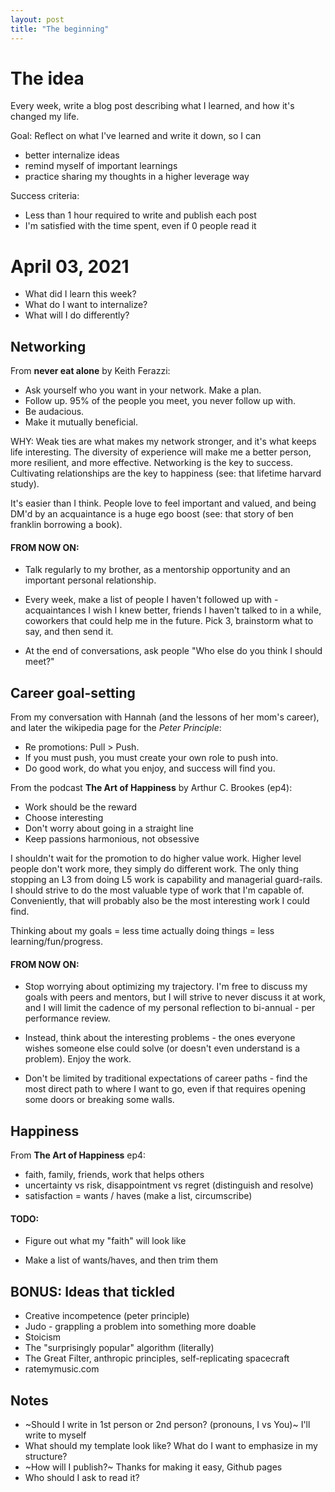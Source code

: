 ```yaml
---
layout: post
title: "The beginning"
---
```


# The idea
Every week, write a blog post describing what I learned, and how it's changed my life.

Goal: Reflect on what I've learned and write it down, so I can
- better internalize ideas
- remind myself of important learnings
- practice sharing  my thoughts in a higher leverage way

Success criteria:
- Less than 1 hour required to write and publish each post
- I'm satisfied with the time spent, even if 0 people read it

# April 03, 2021

- What did I learn this week? 
- What do I want to internalize? 
- What will I do differently?

## Networking
From **never eat alone** by Keith Ferazzi: 
- Ask yourself who you want in your network. Make a plan.
- Follow up. 95% of the people you meet, you never follow up with.
- Be audacious.
- Make it mutually beneficial.

WHY: Weak ties are what makes my network stronger, and it's what keeps life interesting. The diversity of experience will make me a better person, more resilient, and more effective. Networking is the key to success. Cultivating relationships are the key to happiness (see: that lifetime harvard study).

It's easier than I think. People love to feel important and valued, and being DM'd by an acquaintance is a huge ego boost (see: that story of ben franklin borrowing a book).

#### FROM NOW ON:
* Talk regularly to my brother, as a mentorship opportunity and an important personal relationship. 

* Every week, make a list of people I haven't followed up with - acquaintances I wish I knew better,  friends I haven't talked to in a while, coworkers that could help me in the future. Pick 3, brainstorm what to say, and then send it.

* At the end of conversations, ask people "Who else do you think I should meet?"

## Career goal-setting
From my conversation with Hannah (and the lessons of her mom's career), and later the wikipedia page for the *Peter Principle*:
- Re promotions: Pull > Push. 
- If you must push,  you must create your own role to push into.
- Do good work, do what you enjoy, and success will find you.

From the podcast **The Art of Happiness** by Arthur C. Brookes (ep4):
- Work should be the reward
- Choose interesting
- Don't worry about going in a straight line
- Keep passions harmonious, not obsessive

I shouldn't wait for the promotion to do higher value work. Higher level people don't work more, they simply do different work. The only thing stopping an L3 from doing L5 work is capability and managerial guard-rails. I should strive to do the most valuable type of work that I'm capable of. Conveniently, that will probably also be the most interesting work I could find.

Thinking about my goals = less time actually doing things = less learning/fun/progress.


#### FROM NOW ON:
* Stop worrying about optimizing my trajectory. I'm free to discuss my goals with peers and mentors, but I will strive to never discuss it at work, and I will limit the cadence of my personal reflection to bi-annual - per performance review.

* Instead, think about the interesting problems - the ones everyone wishes someone else could solve (or doesn't even understand is a problem). Enjoy the work.

* Don't be limited by traditional expectations of career paths - find the most direct path to where I want to go, even if that requires opening some doors or breaking some walls.

## Happiness
From **The Art of Happiness** ep4:
- faith, family, friends, work that helps others
- uncertainty vs risk, disappointment vs regret (distinguish and resolve)
- satisfaction = wants / haves (make a list, circumscribe)

#### TODO:
* Figure out what my "faith" will look like

* Make a list of wants/haves, and then trim them

## BONUS: Ideas that tickled 
- Creative incompetence (peter principle)
- Judo - grappling a problem into something more doable 
- Stoicism
- The "surprisingly popular" algorithm (literally)
- The Great Filter, anthropic principles, self-replicating spacecraft
- ratemymusic.com

## Notes
- ~Should I write in 1st person or 2nd person? (pronouns, I vs You)~ I'll write to myself
- What should my template look like? What do I want to emphasize in my structure?
- ~How will I publish?~ Thanks for making it easy, Github pages
- Who should I ask to read it?


